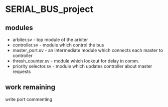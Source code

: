 # SERIAL_BUS_project
## modules
* arbiter.sv - top module of the arbiter
* controller.sv - module which control the bus 
* master_port.sv - an intermediate module which connects each master to controller
* thresh_counter.sv - module which lookout for delay in comm.
* priority selector.sv - module which updates controller about master requests 

## work remaining
write port
commenting
